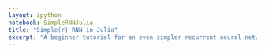 ```yaml
---
layout: ipython
notebook: SimpleRNNJulia
title: "Simple(r) RNN in Julia"
excerpt: "A beginner tutorial for an even simpler recurrent neural network implementation in Julia."
---
```

